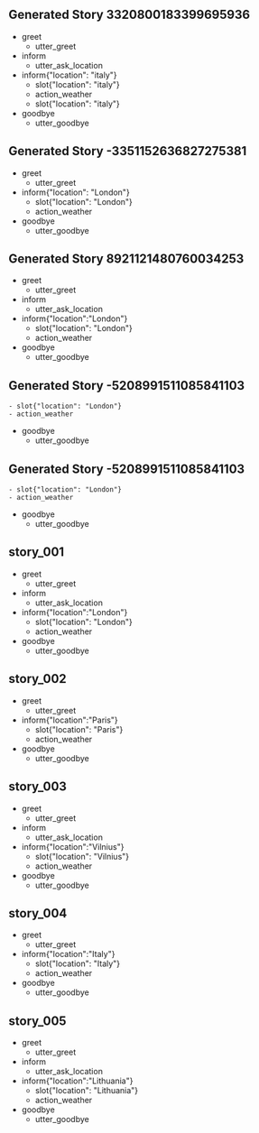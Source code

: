 ## Generated Story 3320800183399695936
* greet
    - utter_greet
* inform
    - utter_ask_location
* inform{"location": "italy"}
    - slot{"location": "italy"}
    - action_weather
    - slot{"location": "italy"}
* goodbye
    - utter_goodbye

## Generated Story -3351152636827275381
* greet
    - utter_greet
* inform{"location": "London"}
    - slot{"location": "London"}
    - action_weather
* goodbye
    - utter_goodbye

## Generated Story 8921121480760034253
* greet
    - utter_greet
* inform
    - utter_ask_location
* inform{"location":"London"}
    - slot{"location": "London"}
    - action_weather
* goodbye
    - utter_goodbye

## Generated Story -5208991511085841103
    - slot{"location": "London"}
    - action_weather
* goodbye
    - utter_goodbye

## Generated Story -5208991511085841103
    - slot{"location": "London"}
    - action_weather
* goodbye
    - utter_goodbye

## story_001
* greet
   - utter_greet
* inform
   - utter_ask_location
* inform{"location":"London"}
   - slot{"location": "London"}
   - action_weather
* goodbye
   - utter_goodbye

## story_002
* greet
   - utter_greet
* inform{"location":"Paris"}
   - slot{"location": "Paris"}
   - action_weather
* goodbye
   - utter_goodbye

## story_003
* greet
   - utter_greet
* inform
   - utter_ask_location
* inform{"location":"Vilnius"}
   - slot{"location": "Vilnius"}
   - action_weather
* goodbye
   - utter_goodbye

## story_004
* greet
   - utter_greet
* inform{"location":"Italy"}
   - slot{"location": "Italy"}
   - action_weather
* goodbye
   - utter_goodbye

## story_005
* greet
   - utter_greet
* inform
   - utter_ask_location
* inform{"location":"Lithuania"}
   - slot{"location": "Lithuania"}
   - action_weather
* goodbye
   - utter_goodbye
